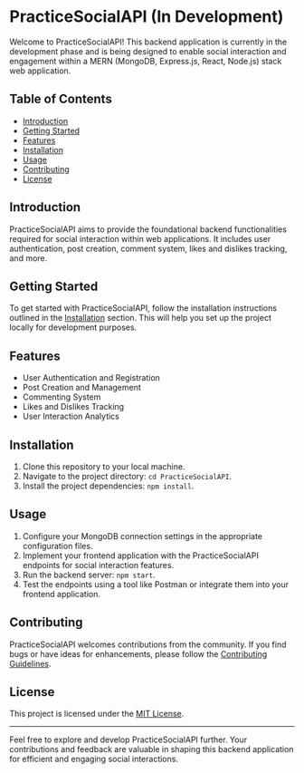 # PracticeSocialAPI (In Development)

Welcome to PracticeSocialAPI! This backend application is currently in the development phase and is being designed to enable social interaction and engagement within a MERN (MongoDB, Express.js, React, Node.js) stack web application.

## Table of Contents

- [Introduction](#introduction)
- [Getting Started](#getting-started)
- [Features](#features)
- [Installation](#installation)
- [Usage](#usage)
- [Contributing](#contributing)
- [License](#license)

## Introduction

PracticeSocialAPI aims to provide the foundational backend functionalities required for social interaction within web applications. It includes user authentication, post creation, comment system, likes and dislikes tracking, and more.

## Getting Started

To get started with PracticeSocialAPI, follow the installation instructions outlined in the [Installation](#installation) section. This will help you set up the project locally for development purposes.

## Features

- User Authentication and Registration
- Post Creation and Management
- Commenting System
- Likes and Dislikes Tracking
- User Interaction Analytics

## Installation

1. Clone this repository to your local machine.
2. Navigate to the project directory: `cd PracticeSocialAPI`.
3. Install the project dependencies: `npm install`.

## Usage

1. Configure your MongoDB connection settings in the appropriate configuration files.
2. Implement your frontend application with the PracticeSocialAPI endpoints for social interaction features.
3. Run the backend server: `npm start`.
4. Test the endpoints using a tool like Postman or integrate them into your frontend application.

## Contributing

PracticeSocialAPI welcomes contributions from the community. If you find bugs or have ideas for enhancements, please follow the [Contributing Guidelines](CONTRIBUTING.md).

## License

This project is licensed under the [MIT License](LICENSE).

---

Feel free to explore and develop PracticeSocialAPI further. Your contributions and feedback are valuable in shaping this backend application for efficient and engaging social interactions.